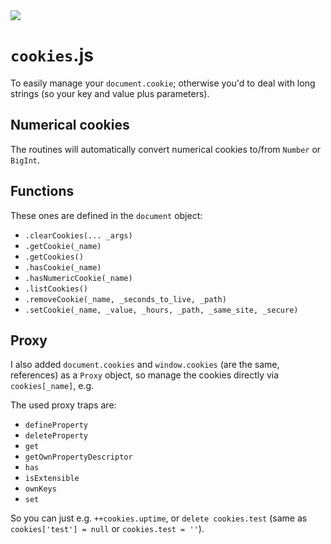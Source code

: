 <img src="https://kekse.biz/github.php?draw&text=`Cookies`&override=github:v4" />

# **`cookies`**.js
To easily manage your `document.cookie`; otherwise you'd to deal with long strings (so your key and value plus parameters).

## Numerical cookies
The routines will automatically convert numerical cookies to/from `Number` or `BigInt`.

## Functions
These ones are defined in the `document` object:

* `.clearCookies(... _args)`
* `.getCookie(_name)`
* `.getCookies()`
* `.hasCookie(_name)`
* `.hasNumericCookie(_name)`
* `.listCookies()`
* `.removeCookie(_name, _seconds_to_live, _path)`
* `.setCookie(_name, _value, _hours, _path, _same_site, _secure)`

## Proxy
I also added `document.cookies` and `window.cookies` (are the same, references) as a `Proxy` object,
so manage the cookies directly via `cookies[_name]`, e.g.

The used proxy traps are:
* `defineProperty`
* `deleteProperty`
* `get`
* `getOwnPropertyDescriptor`
* `has`
* `isExtensible`
* `ownKeys`
* `set`

So you can just e.g. `++cookies.uptime`, or `delete cookies.test` (same as `cookies['test'] = null` or `cookies.test = ''`).

